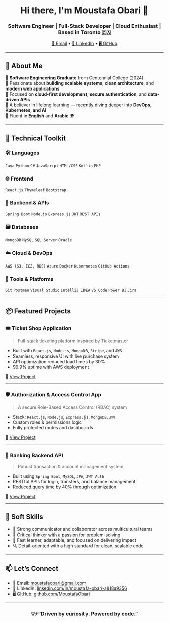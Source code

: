 <h1 align="center">Hi there, I'm Moustafa Obari 👋</h1>
<h3 align="center">Software Engineer | Full-Stack Developer | Cloud Enthusiast | Based in Toronto 🇨🇦</h3>

<p align="center">
  <a href="mailto:moustafaobari@gmail.com">📧 Email</a> • 
  <a href="https://linkedin.com/in/moustafa-obari-a818a9356">💼 LinkedIn</a> • 
  <a href="https://github.com/MoustafaObari">🖥 GitHub</a>
</p>

---

## 🚀 About Me

🔹 **Software Engineering Graduate** from Centennial College (2024)  
🔹 Passionate about **building scalable systems**, **clean architecture**, and **modern web applications**  
🔹 Focused on **cloud-first development**, **secure authentication**, and **data-driven APIs**  
🔹 A believer in lifelong learning — recently diving deeper into **DevOps, Kubernetes, and AI**  
🔹 Fluent in **English** and **Arabic** 🌍

---

## 🧠 Technical Toolkit

### 🛠️ Languages
`Java` `Python` `C#` `JavaScript` `HTML/CSS` `Kotlin` `PHP`

### 🌐 Frontend
`React.js` `Thymeleaf` `Bootstrap`

### 🧰 Backend & APIs
`Spring Boot` `Node.js` `Express.js` `JWT` `REST APIs`

### 🗃️ Databases
`MongoDB` `MySQL` `SQL Server` `Oracle`

### ☁️ Cloud & DevOps
`AWS (S3, EC2, RDS)` `Azure` `Docker` `Kubernetes` `GitHub Actions`

### 🧪 Tools & Platforms
`Git` `Postman` `Visual Studio` `IntelliJ IDEA` `VS Code` `Power BI` `Jira`

---

## 📦 Featured Projects

### 🎟️ **Ticket Shop Application**
> Full-stack ticketing platform inspired by Ticketmaster
- Built with `React.js`, `Node.js`, `MongoDB`, `Stripe`, and `AWS`
- Seamless, responsive UI with live purchase system
- API optimization reduced load times by 30%
- 99.9% uptime with AWS deployment

🔗 [View Project](https://github.com/MoustafaObari/ticketmaster)

---

### 🛡️ **Authorization & Access Control App**
> A secure Role-Based Access Control (RBAC) system
- Stack: `React.js`, `Node.js`, `Express.js`, `MongoDB`, `JWT`
- Custom roles & permissions logic
- Fully protected routes and dashboards

🔗 [View Project](https://github.com/MoustafaObari/role-access-ticketing)

---

### 🏦 **Banking Backend API**
> Robust transaction & account management system
- Built using `Spring Boot`, `MySQL`, `JPA`, `JWT Auth`
- RESTful APIs for login, transfers, and balance management
- Reduced query time by 40% through optimization

🔗 [View Project](https://github.com/MoustafaObari)

---

## 🌟 Soft Skills

- 🤝 Strong communicator and collaborator across multicultural teams  
- 🧠 Critical thinker with a passion for problem-solving  
- 🚀 Fast learner, adaptable, and focused on delivering impact  
- 🔍 Detail-oriented with a high standard for clean, scalable code

---

## 📫 Let’s Connect

- 📧 Email: [moustafaobari@gmail.com](mailto:moustafaobari@gmail.com)  
- 💼 LinkedIn: [linkedin.com/in/moustafa-obari-a818a9356](https://linkedin.com/in/moustafa-obari-a818a9356)  
- 🖥️ GitHub: [github.com/MoustafaObari](https://github.com/MoustafaObari)

---

<h3 align="center">💡⚡“Driven by curiosity. Powered by code.”</h3>
